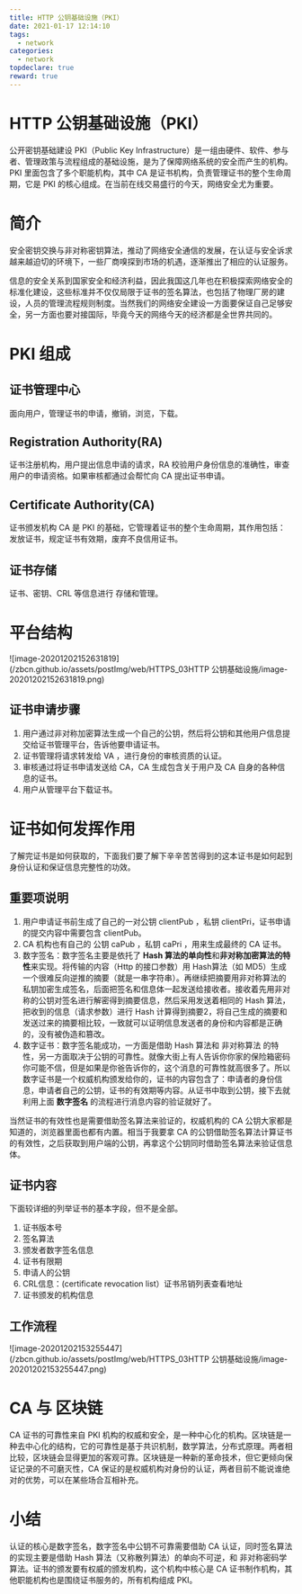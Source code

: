 ```yaml
---
title: HTTP 公钥基础设施（PKI）
date: 2021-01-17 12:14:10
tags:
  - network
categories:
  - network
topdeclare: true
reward: true
---
```


# HTTP 公钥基础设施（PKI）

公开密钥基础建设 PKI（Public Key Infrastructure）是一组由硬件、软件、参与者、管理政策与流程组成的基础设施，是为了保障网络系统的安全而产生的机构。PKI 里面包含了多个职能机构，其中 CA 是证书机构，负责管理证书的整个生命周期，它是 PKI 的核心组成。在当前在线交易盛行的今天，网络安全尤为重要。

# 简介

安全密钥交换与非对称密钥算法，推动了网络安全通信的发展，在认证与安全诉求越来越迫切的环境下，一些厂商嗅探到市场的机遇，逐渐推出了相应的认证服务。

信息的安全关系到国家安全和经济利益，因此我国这几年也在积极探索网络安全的标准化建设，这些标准并不仅仅局限于证书的签名算法，也包括了物理厂房的建设，人员的管理流程规则制度。当然我们的网络安全建设一方面要保证自己足够安全，另一方面也要对接国际，毕竟今天的网络今天的经济都是全世界共同的。

<!--more-->

# PKI 组成

## 证书管理中心

面向用户，管理证书的申请，撤销，浏览，下载。

## Registration Authority(RA)

证书注册机构，用户提出信息申请的请求，RA 校验用户身份信息的准确性，审查用户的申请资格。如果审核都通过会帮忙向 CA 提出证书申请。

## Certificate Authority(CA)

证书颁发机构 CA 是 PKI 的基础，它管理着证书的整个生命周期，其作用包括：发放证书，规定证书有效期，废弃不良信用证书。

## 证书存储

证书、密钥、CRL 等信息进行 存储和管理。

# 平台结构

![image-20201202152631819](/zbcn.github.io/assets/postImg/web/HTTPS_03HTTP 公钥基础设施/image-20201202152631819.png)

## 证书申请步骤

1. 用户通过非对称加密算法生成一个自己的公钥，然后将公钥和其他用户信息提交给证书管理平台，告诉他要申请证书。
2. 证书管理将请求转发给 VA ，进行身份的审核资质的认证。
3. 审核通过将证书申请发送给 CA，CA 生成包含关于用户及 CA 自身的各种信息的证书。
4. 用户从管理平台下载证书。

# 证书如何发挥作用

了解完证书是如何获取的，下面我们要了解下辛辛苦苦得到的这本证书是如何起到身份认证和保证信息完整性的功效。

##  重要项说明

1. 用户申请证书前生成了自己的一对公钥 clientPub ，私钥 clientPri，证书申请的提交内容中需要包含 clientPub。
2. CA 机构也有自己的 公钥 caPub ，私钥 caPri ，用来生成最终的 CA 证书。
3. 数字签名：数字签名主要是依托了 **Hash 算法的单向性**和**非对称加密算法的特性**来实现。将传输的内容（Http 的接口参数）用 Hash算法（如 MD5）生成一个很难反向逆推的摘要（就是一串字符串）。再继续把摘要用非对称算法的私钥加密生成签名，后面把签名和信息体一起发送给接收者。接收着先用非对称的公钥对签名进行解密得到摘要信息，然后采用发送着相同的 Hash 算法，把收到的信息（请求参数）进行 Hash 计算得到摘要2，将自己生成的摘要和发送过来的摘要相比较，一致就可以证明信息发送者的身份和内容都是正确的，没有被伪造和篡改。
4. 数字证书：数字签名能成功，一方面是借助 Hash 算法和 非对称算法 的特性，另一方面取决于公钥的可靠性。就像大街上有人告诉你你家的保险箱密码你可能不信，但是如果是你爸告诉你的，这个消息的可靠性就高很多了。所以数字证书是一个权威机构颁发给你的，证书的内容包含了：申请者的身份信息，申请者自己的公钥，证书的有效期等内容。从证书中取到公钥，接下去就利用上面 **数字签名** 的流程进行消息内容的验证就好了。

当然证书的有效性也是需要借助签名算法来验证的，权威机构的 CA 公钥大家都是知道的，浏览器里面也都有内置。相当于我要拿 CA 的公钥借助签名算法计算证书的有效性，之后获取到用户端的公钥，再拿这个公钥同时借助签名算法来验证信息体。

## 证书内容

下面较详细的列举证书的基本字段，但不是全部。

1. 证书版本号
2. 签名算法
3. 颁发者数字签名信息
4. 证书有限期
5. 申请人的公钥
6. CRL信息：(certificate revocation list）证书吊销列表查看地址
7. 证书颁发的机构信息

## 工作流程

![image-20201202153255447](/zbcn.github.io/assets/postImg/web/HTTPS_03HTTP 公钥基础设施/image-20201202153255447.png)

# CA 与 区块链

CA 证书的可靠性来自 PKI 机构的权威和安全，是一种中心化的机构。区块链是一种去中心化的结构，它的可靠性是基于共识机制，数学算法，分布式原理。两者相比较，区块链会显得更加的客观可靠。区块链是一种新的革命技术，但它更倾向保证记录的不可磨灭性，CA 保证的是权威机构对身份的认证，两者目前不能说谁绝对的优势，可以在某些场合互相补充。

# 小结

认证的核心是数字签名，数字签名中公钥不可靠需要借助 CA 认证，同时签名算法的实现主要是借助 Hash 算法（又称散列算法）的单向不可逆，和 非对称密码学算法。证书的颁发要有权威的颁发机构，这个机构中核心是 CA 证书制作机构，其他职能机构也是围绕证书服务的，所有机构组成 PKI。